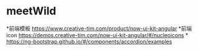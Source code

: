 # meetWild

*前端模板
https://www.creative-tim.com/product/now-ui-kit-angular
*前端icon
https://demos.creative-tim.com/now-ui-kit-angular/#/nucleoicons
*
https://ng-bootstrap.github.io/#/components/accordion/examples
